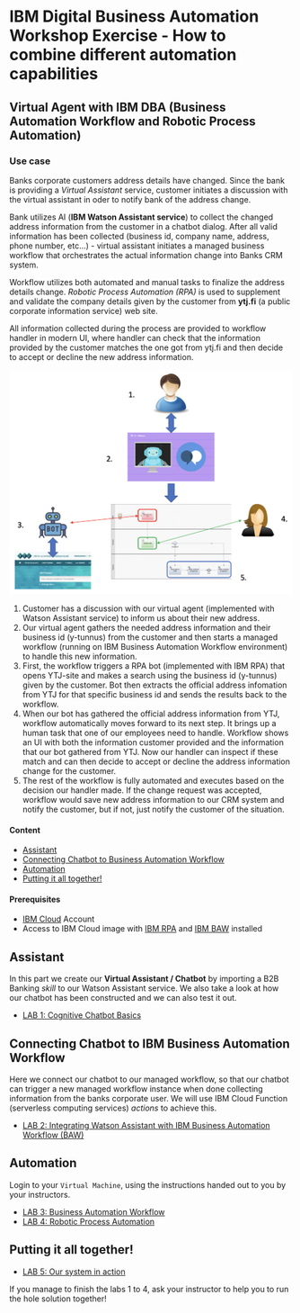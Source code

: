 
# IBM Digital Business Automation Workshop Exercise - How to combine different automation capabilities
## Virtual Agent with IBM DBA (Business Automation Workflow and Robotic Process Automation)
### Use case
Banks corporate customers address details have changed. Since the bank is providing a _Virtual Assistant_ service, customer initiates a discussion with the virtual assistant in oder to notify bank of the address change.

Bank utilizes AI (**IBM Watson Assistant service**) to collect the changed address information from the customer in a chatbot dialog. After all valid information has been collected (business id, company name, address, phone number, etc...) - virtual assistant initiates a managed business workflow that orchestrates the actual information change into Banks CRM system.  

Workflow utilizes both automated and manual tasks to finalize the address details change. _Robotic Process Automation (RPA)_ is used to supplement and validate the company details given by the customer from **ytj.fi** (a public corporate information service) web site.

All information collected during the process are provided to workflow handler in modern UI, where handler can check that the information provided by the customer matches the one got from ytj.fi and then decide to accept or decline the new address information.

![](./Images/overall.png)

1. Customer has a discussion with our virtual agent (implemented with Watson Assistant service) to inform us about their new address.
2. Our virtual agent gathers the needed address information and their business id (y-tunnus) from the customer and then starts a managed workflow (running on IBM Business Automation Workflow environment) to handle this new information.
3. First, the workflow triggers a RPA bot (implemented with IBM RPA) that opens YTJ-site and makes a search using the business id (y-tunnus) given by the customer. Bot then extracts the official address infomation from YTJ for that specific business id and sends the results back to the workflow.
4. When our bot has gathered the official address information from YTJ, workflow automatically moves forward to its next step. It brings up a human task that one of our employees need to handle. Workflow shows an UI with both the information customer provided and the information that our bot gathered from YTJ. Now our handler can inspect if these match and can then decide to accept or decline the address information change for the customer.
5. The rest of the workflow is fully automated and executes based on the decision our handler made. If the change request was accepted, workflow would save new address information to our CRM system and notify the customer, but if not, just notify the customer of the situation.

#### Content
- [Assistant](#assistant)
- [Connecting Chatbot to Business Automation Workflow](#connecting-chatbot-to-ibm-business-automation-workflow)
- [Automation](#automation)
- [Putting it all together!](#putting-it-all-together)  

#### Prerequisites
- [IBM Cloud](https://cloud.ibm.com) Account
- Access to IBM Cloud image with [IBM RPA](https://www.ibm.com/automation/software/rpa) and [IBM BAW](https://www.ibm.com/products/business-automation-workflow) installed


## Assistant
In this part we create our **Virtual Assistant / Chatbot** by importing a B2B Banking _skill_ to our Watson Assistant service. We also take a look at how our chatbot has been constructed and we can also test it out.
 - [LAB 1: Cognitive Chatbot Basics](./1-Basics)

## Connecting Chatbot to IBM Business Automation Workflow
Here we connect our chatbot to our managed workflow, so that our chatbot can trigger a new managed workflow instance when done collecting information from the banks corporate user. We will use IBM Cloud Function (serverless computing services) _actions_ to achieve this.
  - [LAB 2: Integrating Watson Assistant with IBM Business Automation Workflow (BAW)](./2-Functions)    

## Automation
Login to your ``Virtual Machine``, using the instructions handed out to you by your instructors.
- [LAB 3: Business Automation Workflow](./3-BAW)
- [LAB 4: Robotic Process Automation](./4-RPA)

## Putting it all together!
- [LAB 5: Our system in action](./5-Final)

If you manage to finish the labs 1 to 4, ask your instructor to help you to run the hole solution together!
